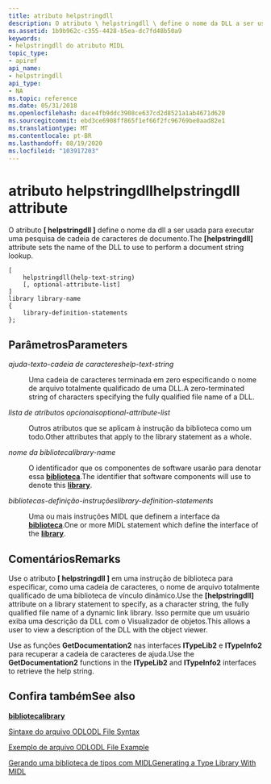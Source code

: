 ```yaml
---
title: atributo helpstringdll
description: O atributo \ helpstringdll \ define o nome da DLL a ser usada para executar uma pesquisa de cadeia de caracteres de documento.
ms.assetid: 1b9b962c-c355-4428-b5ea-dc7fd48b50a9
keywords:
- helpstringdll do atributo MIDL
topic_type:
- apiref
api_name:
- helpstringdll
api_type:
- NA
ms.topic: reference
ms.date: 05/31/2018
ms.openlocfilehash: dace4fb9ddc3908ce637cd2d8521a1ab4671d620
ms.sourcegitcommit: ebd3ce6908ff865f1ef66f2fc96769be0aad82e1
ms.translationtype: MT
ms.contentlocale: pt-BR
ms.lasthandoff: 08/19/2020
ms.locfileid: "103917203"
---
```

# <a name="helpstringdll-attribute"></a><span data-ttu-id="8db84-104">atributo helpstringdll</span><span class="sxs-lookup"><span data-stu-id="8db84-104">helpstringdll attribute</span></span>

<span data-ttu-id="8db84-105">O atributo **\[ helpstringdll \]** define o nome da dll a ser usada para executar uma pesquisa de cadeia de caracteres de documento.</span><span class="sxs-lookup"><span data-stu-id="8db84-105">The **\[helpstringdll\]** attribute sets the name of the DLL to use to perform a document string lookup.</span></span>

``` syntax
[
    helpstringdll(help-text-string)
    [, optional-attribute-list]
] 
library library-name
{ 
    library-definition-statements
};
```

## <a name="parameters"></a><span data-ttu-id="8db84-106">Parâmetros</span><span class="sxs-lookup"><span data-stu-id="8db84-106">Parameters</span></span>

<dl> <dt>

<span data-ttu-id="8db84-107">*ajuda-texto-cadeia de caracteres*</span><span class="sxs-lookup"><span data-stu-id="8db84-107">*help-text-string*</span></span> 
</dt> <dd>

<span data-ttu-id="8db84-108">Uma cadeia de caracteres terminada em zero especificando o nome de arquivo totalmente qualificado de uma DLL.</span><span class="sxs-lookup"><span data-stu-id="8db84-108">A zero-terminated string of characters specifying the fully qualified file name of a DLL.</span></span>

</dd> <dt>

<span data-ttu-id="8db84-109">*lista de atributos opcionais*</span><span class="sxs-lookup"><span data-stu-id="8db84-109">*optional-attribute-list*</span></span> 
</dt> <dd>

<span data-ttu-id="8db84-110">Outros atributos que se aplicam à instrução da biblioteca como um todo.</span><span class="sxs-lookup"><span data-stu-id="8db84-110">Other attributes that apply to the library statement as a whole.</span></span>

</dd> <dt>

<span data-ttu-id="8db84-111">*nome da biblioteca*</span><span class="sxs-lookup"><span data-stu-id="8db84-111">*library-name*</span></span> 
</dt> <dd>

<span data-ttu-id="8db84-112">O identificador que os componentes de software usarão para denotar essa [**biblioteca**](library.md).</span><span class="sxs-lookup"><span data-stu-id="8db84-112">The identifier that software components will use to denote this [**library**](library.md).</span></span>

</dd> <dt>

<span data-ttu-id="8db84-113">*bibliotecas-definição-instruções*</span><span class="sxs-lookup"><span data-stu-id="8db84-113">*library-definition-statements*</span></span> 
</dt> <dd>

<span data-ttu-id="8db84-114">Uma ou mais instruções MIDL que definem a interface da [**biblioteca**](library.md).</span><span class="sxs-lookup"><span data-stu-id="8db84-114">One or more MIDL statement which define the interface of the [**library**](library.md).</span></span>

</dd> </dl>

## <a name="remarks"></a><span data-ttu-id="8db84-115">Comentários</span><span class="sxs-lookup"><span data-stu-id="8db84-115">Remarks</span></span>

<span data-ttu-id="8db84-116">Use o atributo **\[ helpstringdll \]** em uma instrução de biblioteca para especificar, como uma cadeia de caracteres, o nome de arquivo totalmente qualificado de uma biblioteca de vínculo dinâmico.</span><span class="sxs-lookup"><span data-stu-id="8db84-116">Use the **\[helpstringdll\]** attribute on a library statement to specify, as a character string, the fully qualified file name of a dynamic link library.</span></span> <span data-ttu-id="8db84-117">Isso permite que um usuário exiba uma descrição da DLL com o Visualizador de objetos.</span><span class="sxs-lookup"><span data-stu-id="8db84-117">This allows a user to view a description of the DLL with the object viewer.</span></span>

<span data-ttu-id="8db84-118">Use as funções **GetDocumentation2** nas interfaces **ITypeLib2** e **ITypeInfo2** para recuperar a cadeia de caracteres de ajuda.</span><span class="sxs-lookup"><span data-stu-id="8db84-118">Use the **GetDocumentation2** functions in the **ITypeLib2** and **ITypeInfo2** interfaces to retrieve the help string.</span></span>

## <a name="see-also"></a><span data-ttu-id="8db84-119">Confira também</span><span class="sxs-lookup"><span data-stu-id="8db84-119">See also</span></span>

<dl> <dt>

[<span data-ttu-id="8db84-120">**biblioteca**</span><span class="sxs-lookup"><span data-stu-id="8db84-120">**library**</span></span>](library.md)
</dt> <dt>

[<span data-ttu-id="8db84-121">Sintaxe do arquivo ODL</span><span class="sxs-lookup"><span data-stu-id="8db84-121">ODL File Syntax</span></span>](/previous-versions/windows/desktop/automat/odl-file-syntax)
</dt> <dt>

[<span data-ttu-id="8db84-122">Exemplo de arquivo ODL</span><span class="sxs-lookup"><span data-stu-id="8db84-122">ODL File Example</span></span>](/previous-versions/windows/desktop/automat/odl-file-example)
</dt> <dt>

[<span data-ttu-id="8db84-123">Gerando uma biblioteca de tipos com MIDL</span><span class="sxs-lookup"><span data-stu-id="8db84-123">Generating a Type Library With MIDL</span></span>](generating-a-type-library-with-midl-2.md)
</dt> </dl>

 

 